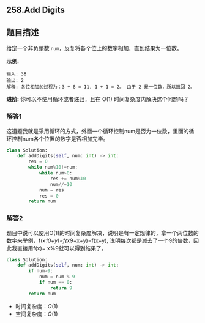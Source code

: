 ## 258.Add Digits

## 题目描述

给定一个非负整数 `num`，反复将各个位上的数字相加，直到结果为一位数。

**示例:**

```
输入: 38
输出: 2 
解释: 各位相加的过程为：3 + 8 = 11, 1 + 1 = 2。 由于 2 是一位数，所以返回 2。
```

**进阶:**
你可以不使用循环或者递归，且在 O(1) 时间复杂度内解决这个问题吗？



### 解答1

​	这道题我就是采用循环的方式，外面一个循环控制num是否为一位数，里面的循环控制num各个位置的数字是否相加完毕。

```python
class Solution:
    def addDigits(self, num: int) -> int:
        res = 0
        while num%10!=num:
            while num>0:
                res += num%10
                num//=10
            num = res
            res = 0
        return num
```

### 解答2

​	题目中说可以使用O(1)的时间复杂度解决，说明是有一定规律的，拿一个两位数的数字来举例，f(x*10+y)=f(x*9+x+y)=f(x+y), 说明每次都是减去了一个9的倍数，因此我直接用f(x)= x%9就可以得到结果了。

```python
class Solution:
    def addDigits(self, num: int) -> int:
        if num>9:
            num = num % 9
            if num == 0:
                return 9
        return num
```

- 时间复杂度：$O(1)$
- 空间复杂度：$O(1)$

